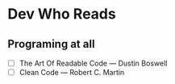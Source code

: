 # Dev Who Reads
## Programing at all
- [ ] The Art Of Readable Code — Dustin Boswell
- [ ] Clean Code — Robert C. Martin
